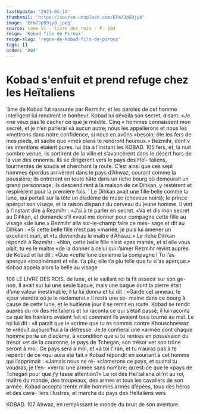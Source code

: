 ```yaml
---
lastUpdate: '2021-05-14'
thumbnail: 'https://source.unsplash.com/EFm7JpD9jy8'
image: 'EFm7JpD9jy8.jpeg'
source: tome VI - livre des rois - P. 104
reign: 'Kobad fils de Pirouz'
reign-slug: 'regne-de-kobad-fils-de-pirouz'
tags: []
order: '004'
---
```


# Kobad s'enfuit et prend refuge chez les Heïtaliens

’âme de Kobad fut rassurée par Rezmihr, et les
paroles de cet homme intelligent lui rendirent le bonheur. Kobad lui dévoila son secret, disant: «Je
«ne veux pas te cacher ce que je médite. Cinq « hommes connaissent mon secret, et je n’en parlerai
«à aucun autre; nous les appellerons et nous les «mettrons dans notre confidence, si nous en.av0ns «besoin; ôte les fers de mes pieds, et sache que
«mes plans te rendront heureux.» Bezmihr, dont v
les intentions étaient pures. lui ôta a l’instant les
KOBAD. 105 fers, et, la nuit sombre venue, ils sortirent de la
ville et s’avancèrent dans le désert hors de la vue
des ennemis. Ils se dirigèrent vers le pays des Heï- taliens, tourmentés de soucis et cherchant la route. C’est ainsi que ces sept hommes éperdus arrivèrent
dans le pays d’Ahwaz, courant comme la poussière;
ils entrèrent en toute hâte dans un riche bourg où demeurait un grand personnage; ils descendirent à la maison de ce Dihkan, y restèrent et respirèrent
pour la première fois. ’
Le Dihkan avait une fille belle comme la lune,
qui portait sur la tête un diadème de musc (cheveux
noirs); le prince aperçut son visage, et la raison
disparut du cerveau du jeune homme. Il vint à l’instant dire à Rezmihr : «J’ai à te parler en secret.
«Va et dis mon secret au Dihkan, et demande s’il «veut me donner pour compagne cette fille au visage «de lune.» Bezmihr alla sur-le-champ faire ce mes- sage et dit au Dihkan : «Si cette belle fille n’est pas «mariée, je puis lui amener un excellent mari, et «tu deviendras le maître d’Ahwaz.» Le riche Dihkan répondit à Rezmihr : «Non, cette belle fille n’est
«pas mariée, et si elle vous plaît, tu es le maître
«de la donner à celui qui l’aimer
Rezmihr revint auprès de Kobad et lui dit : «Que «cette lune devienne ta compagne l Tu l’as aperçue «inopinément et elle. t’a plu; elle t’a plu telle que tu
«l’as aperçue.» Kobad appela alors la belle au visage

106 LE LIVRE DES ROIS.
de lune, et le vaillant roi la fit asseoir sur son ge-
non. Il avait sur lui une seule bague, mais une bague dont la pierre était d’une valeur inestimable;
il la lui donna et lui dit : «Garde cet anneau, le «jour viendra où je le réclamerai.» Il resta une se-
maine dans ce bourg à cause de cette lune, et le huitième jour il se remit en route.
Kobad se rendit auprès du roi des Heïtaliens et lui raconta ce qui s’était passé; il lui raconta ce que
les Iraniens avaient fait et comment ils avaient tous tourné au mal. Le roi lui dit : «Il paraît que le «crime que tu as commis contre Khouschnewaz te «réduit aujourd’hui à la détresse. Je te confierai une
«armée dont chaque homme porte un diadème, à «condition que si tu rentres en possession du trésor «et de la couronne, le pays de Tchegan, son trésor «et son trône seront à moi. Ce pays sera à moi, et
«à toi l’Iran, et tu n’auras pas à te repentir de ce
«qui aura été fait.» Kobad répondit en souriant à
cet homme qui l’opprimait : «Jamais nous ne ré- «clamerons ce pays, et quand tu voudras, je t’en- «verrai une armée sans nombre; qu’est-ce que le «pays de Tchegan pour que j’y fasse attention?»
Le roi des Hei’taliena oll’rit au roi, maître du
monde, des troupeaux, des armes et tous les cavaliers de son armée. Kobad accepta trente mille hommes armés d’épées, tous des héros et des cava-
liers illustres, et marcha du pays des Heîtaliens vers

KOBAD. 107 Ahwaz, en remplissant le monde du bruit de son
aventure.
